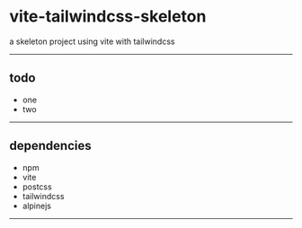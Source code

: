 # vite-tailwindcss-skeleton

a skeleton project using vite with tailwindcss

---

## todo

- one
- two

---

## dependencies

- npm
- vite
- postcss
- tailwindcss
- alpinejs

---
